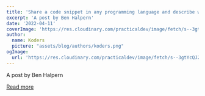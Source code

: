 ```yaml
---
title: 'Share a code snippet in any programming language and describe what''s going on'
excerpt: 'A post by Ben Halpern'
date: '2022-04-11'
coverImage: 'https://res.cloudinary.com/practicaldev/image/fetch/s--3gtYcQJ2--/c_imagga_scale,f_auto,fl_progressive,h_420,q_auto,w_1000/https://dev-to-uploads.s3.amazonaws.com/uploads/articles/ychokkiy99ph54synhug.png'
author:
  name: Koders
  picture: "assets/blog/authors/koders.png"
ogImage:
  url: 'https://res.cloudinary.com/practicaldev/image/fetch/s--3gtYcQJ2--/c_imagga_scale,f_auto,fl_progressive,h_420,q_auto,w_1000/https://dev-to-uploads.s3.amazonaws.com/uploads/articles/ychokkiy99ph54synhug.png'
---
```


A post by Ben Halpern

[Read more](https://dev.to/ben/share-a-code-snippet-in-any-programming-language-and-describe-whats-going-on-7k5)
